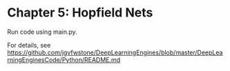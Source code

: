 # Chapter 5: Hopfield Nets

Run code using main.py.

For details, see
https://github.com/jgvfwstone/DeepLearningEngines/blob/master/DeepLearningEnginesCode/Python/README.md

